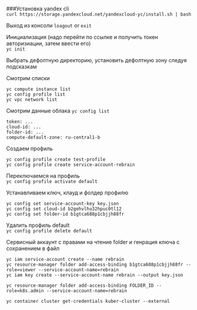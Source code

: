 ###Установка yandex cli  
`curl https://storage.yandexcloud.net/yandexcloud-yc/install.sh | bash`

Выход из консоли
`loagout` or `exit`

Инициализация (надо перейти по ссылке и получить токен авторизиации, затем ввести его)   
`yc init`

Выбрать дефолтную директорию, установить дефолтную зону следуя подсказкам

Смотрим списки
```
yc compute instance list
yc config profile list
yc vpc network list
```

Смотрим данные облака `yc config list`
```
token: ...
cloud-id: ...
folder-id: ...
compute-default-zone: ru-central1-b
```

Создаем профиль
```
yc config profile create test-profile
yc config profile create service-account-rebrain
```

Переключаемся на профиль   
`yc config profile activate default`

Устанавливаем ключ, клауд и фолдер профилю
```
yc config set service-account-key key.json
yc config set cloud-id b2gehvlhu32hpuc0tl12
yc config set folder-id b1gtca688p1cbjjh88fr
```

Удалить профиль default   
`yc config profile delete default`

Сервисный аккаунт с правами на чтение folder и генрация ключа с сохранением в файл
```
yc iam service-account create --name rebrain
yc resource-manager folder add-access-binding b1gtca688p1cbjjh88fr --role=viewer --service-account-name=rebrain
yc iam key create --service-account-name rebrain --output key.json
```

`yc resource-manager folder add-access-binding FOLDER_ID --role=k8s.admin --service-account-name=rebrain`

``yc container cluster get-credentials kuber-cluster --external``
















